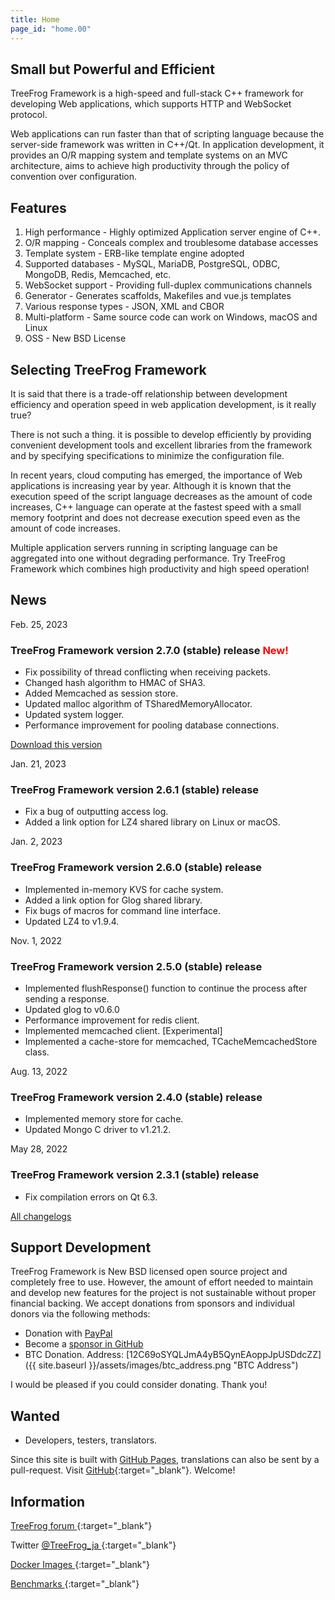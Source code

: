 ```yaml
---
title: Home
page_id: "home.00"
---
```


## <i class="fa fa-bolt" aria-hidden="true"></i> Small but Powerful and Efficient

TreeFrog Framework is a high-speed and full-stack C++ framework for developing Web applications, which supports HTTP and WebSocket protocol.

Web applications can run faster than that of scripting language because the server-side framework was written in C++/Qt. In application development, it provides an O/R mapping system and template systems on an MVC architecture, aims to achieve high productivity through the policy of  convention over configuration.


## <i class="fa fa-flag" aria-hidden="true"></i> Features

  1. High performance - Highly optimized Application server engine of C++.
  2. O/R mapping  - Conceals complex and troublesome database accesses
  3. Template system  - ERB-like template engine adopted
  4. Supported databases  - MySQL, MariaDB, PostgreSQL, ODBC, MongoDB, Redis, Memcached, etc.
  5. WebSocket support  - Providing full-duplex communications channels
  6. Generator  - Generates scaffolds, Makefiles and vue.js templates
  7. Various response types  - JSON, XML and CBOR
  8. Multi-platform  - Same source code can work on Windows, macOS and Linux
  9. OSS  - New BSD License


## <i class="fa fa-comment" aria-hidden="true"></i> Selecting TreeFrog Framework

It is said that there is a trade-off relationship between development efficiency and operation speed in web application development, is it really true?

There is not such a thing. it is possible to develop efficiently by providing convenient development tools and excellent libraries from the framework and by specifying specifications to minimize the configuration file.

In recent years, cloud computing has emerged, the importance of Web applications is increasing year by year. Although it is known that the execution speed of the script language decreases as the amount of code increases, C++ language can operate at the fastest speed with a small memory footprint and does not decrease execution speed even as the amount of code increases.

Multiple application servers running in scripting language can be aggregated into one without degrading performance.
Try TreeFrog Framework which combines high productivity and high speed operation!


## <i class="fa fa-bell" aria-hidden="true"></i> News

Feb. 25, 2023
### TreeFrog Framework version 2.7.0 (stable) release <span style="color: red;">New!</span>

  - Fix possibility of thread conflicting when receiving packets.
  - Changed hash algorithm to HMAC of SHA3.
  - Added Memcached as session store.
  - Updated malloc algorithm of TSharedMemoryAllocator.
  - Updated system logger.
  - Performance improvement for pooling database connections.

  [<i class="fas fa-download"></i> Download this version](/en/download/)

Jan. 21, 2023
### TreeFrog Framework version 2.6.1 (stable) release

 - Fix a bug of outputting access log.
 - Added a link option for LZ4 shared library on Linux or macOS.

Jan. 2, 2023
### TreeFrog Framework version 2.6.0 (stable) release

 - Implemented in-memory KVS for cache system.
 - Added a link option for Glog shared library.
 - Fix bugs of macros for command line interface.
 - Updated LZ4 to v1.9.4.

Nov. 1, 2022
### TreeFrog Framework version 2.5.0 (stable) release

 - Implemented flushResponse() function to continue the process after sending a response.
 - Updated glog to v0.6.0
 - Performance improvement for redis client.
 - Implemented memcached client. [Experimental]
 - Implemented a cache-store for memcached, TCacheMemcachedStore class.

Aug. 13, 2022
### TreeFrog Framework version 2.4.0 (stable) release

 - Implemented memory store for cache.
 - Updated Mongo C driver to v1.21.2.

May 28, 2022
### TreeFrog Framework version 2.3.1 (stable) release

 - Fix compilation errors on Qt 6.3.

 [<i class="fa fa-list" aria-hidden="true"></i> All changelogs](https://github.com/treefrogframework/treefrog-framework/blob/master/CHANGELOG.md)


## <i class="fas fa-hand-holding-usd"></i> Support Development

TreeFrog Framework is New BSD licensed open source project and completely free to use. However, the amount of effort needed to maintain and develop new features for the project is not sustainable without proper financial backing. We accept donations from sponsors and individual donors via the following methods:

 - Donation with [PayPal <i class="fas fa-external-link-alt"></i>](https://www.paypal.me/aoyamakazuharu)
 - Become a [sponsor in GitHub](https://github.com/sponsors/treefrogframework)
 - BTC Donation. Address: [12C69oSYQLJmA4yB5QynEAoppJpUSDdcZZ]({{ site.baseurl }}/assets/images/btc_address.png "BTC Address")

I would be pleased if you could consider donating. Thank you!


## <i class="fa fa-user" aria-hidden="true"></i> Wanted

 - Developers, testers, translators.

Since this site is built with [GitHub Pages](https://pages.github.com/), translations can also be sent by a pull-request.
Visit [GitHub](https://github.com/treefrogframework/treefrog-framework){:target="_blank"}. Welcome!


## <i class="fa fa-info-circle" aria-hidden="true"></i> Information

[TreeFrog forum <i class="fas fa-external-link-alt"></i>](https://groups.google.com/forum/#!forum/treefrogframework){:target="_blank"}

Twitter [@TreeFrog_ja <i class="fas fa-external-link-alt"></i>](https://twitter.com/TreeFrog_ja){:target="_blank"}

[Docker Images <i class="fas fa-external-link-alt"></i>](https://hub.docker.com/r/treefrogframework/treefrog/){:target="_blank"}

[Benchmarks <i class="fas fa-external-link-alt"></i>](https://www.techempower.com/benchmarks/){:target="_blank"}
